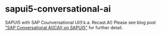 # sapui5-conversational-ai
SAPUI5 with SAP Counversational UI(f.k.a. Recast.AI)
Please see blog post ["SAP Conversational AI(CAI) on SAPUI5"](https://blogs.sap.com/2018/12/17/sap-conversational-aicai-on-sapui5/) for further detail.
